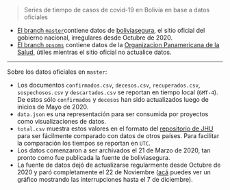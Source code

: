 > Series de tiempo de casos de covid-19 en Bolivia en base a datos oficiales

- [El branch `master`](https://github.com/mauforonda/covid19-bolivia/tree/master/)contiene datos de [boliviasegura](https://www.boliviasegura.gob.bo/), el sitio oficial del gobierno nacional, irregulares desde Octubre de 2020. 
- [El branch `opsoms`](https://github.com/mauforonda/covid19-bolivia/tree/opsoms) contiene datos de la [Organizacion Panamericana de la Salud](https://paho-covid19-response-who.hub.arcgis.com/datasets/uvw-daily-reports-amro-adm1-output-latest-rate-new-view), útiles mientras el sitio oficial no actualice datos.

---

Sobre los datos oficiales en `master`:

- Los documentos `confirmados.csv`, `decesos.csv`, `recuperados.csv`, `sospechosos.csv` y `descartados.csv` se reportan en tiempo local (`GMT-4`). De estos sólo `confirmados` y `decesos` han sido actualizados luego de inicios de Mayo de 2020.
- `data.json` es una representación para ser consumida por proyectos como visualizaciones de datos.
- `total.csv` muestra estos valores en el formato del [repositorio de JHU](https://github.com/CSSEGISandData/COVID-19) para ser fácilmente comparado con datos de otros países. Para facilitar la comparación los tiempos se reportan en `UTC`.
- Los datos comenzaron a ser archivados el 21 de Marzo de 2020, tan pronto como fue publicada la fuente de boliviasegura.
- La fuente de datos dejó de actualizarse regularmente desde Octubre de 2020 y paró completamente el 22 de Noviembre ([acá](https://twitter.com/mauforonda/status/1335805902289575937) puedes ver un gráfico mostrando las interrupciones hasta el 7 de diciembre).
